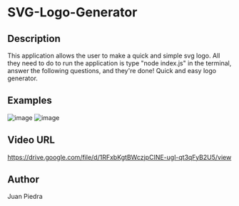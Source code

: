 # SVG-Logo-Generator

## Description
This application allows the user to make a quick and simple svg logo. All they need to do to run the application is type "node index.js" in the terminal, answer the following questions, and they're done! Quick and easy logo generator.

## Examples
![image](https://github.com/juan-piedra/SVG-Logo-Generator/assets/127042069/5abe868d-93aa-45aa-81bb-88298bea087a)
![image](https://github.com/juan-piedra/SVG-Logo-Generator/assets/127042069/397eaadc-c6bc-44f0-8a57-55b5b780a20f)

## Video URL
https://drive.google.com/file/d/1RFxbKgtBWczjpCINE-ugl-qt3qFyB2U5/view

## Author
Juan Piedra
